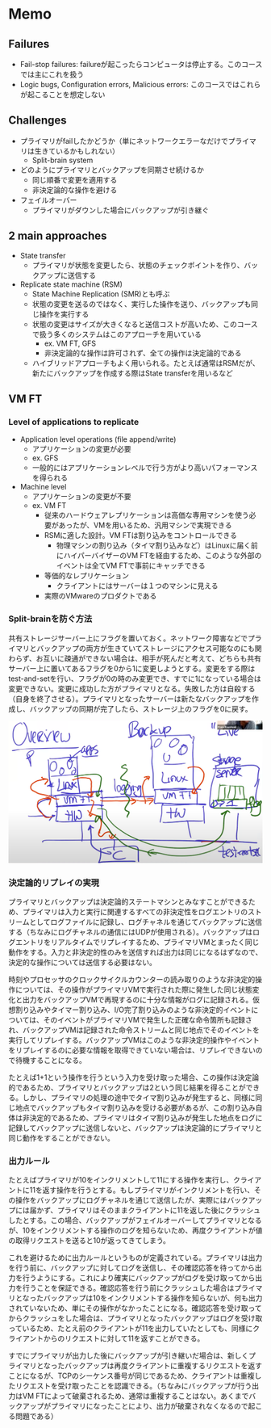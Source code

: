 # Memo

## Failures

- Fail-stop failures: failureが起こったらコンピュータは停止する。このコースでは主にこれを扱う
- Logic bugs, Configuration errors, Malicious errors: このコースではこれらが起こることを想定しない

## Challenges

- プライマリがfailしたかどうか（単にネットワークエラーなだけでプライマリは生きているかもしれない）
  - Split-brain system
- どのようにプライマリとバックアップを同期させ続けるか
  - 同じ順番で変更を適用する
  - 非決定論的な操作を避ける
- フェイルオーバー
  - プライマリがダウンした場合にバックアップが引き継ぐ

## 2 main approaches

- State transfer
  - プライマリが状態を変更したら、状態のチェックポイントを作り、バックアップに送信する
- Replicate state machine (RSM)
  - State Machine Replication (SMR)とも呼ぶ
  - 状態の変更を送るのではなく、実行した操作を送り、バックアップも同じ操作を実行する
  - 状態の変更はサイズが大きくなると送信コストが高いため、このコースで扱う多くのシステムはこのアプローチを用いている
    - ex. VM FT, GFS
    - 非決定論的な操作は許可されず、全ての操作は決定論的である
  - ハイブリッドアプローチもよく用いられる。たとえば通常はRSMだが、新たにバックアップを作成する際はState transferを用いるなど

## VM FT

### Level of applications to replicate

- Application level operations (file append/write)
  - アプリケーションの変更が必要
  - ex. GFS
  - 一般的にはアプリケーションレベルで行う方がより高いパフォーマンスを得られる
- Machine level
  - アプリケーションの変更が不要
  - ex. VM FT
    - 従来のハードウェアレプリケーションは高価な専用マシンを使う必要があったが、VMを用いるため、汎用マシンで実現できる
    - RSMに適した設計。VM FTは割り込みをコントロールできる
      - 物理マシンの割り込み（タイマ割り込みなど）はLinuxに届く前にハイパーバイザーのVM FTを経由するため、このような外部のイベントは全てVM FTで事前にキャッチできる
    - 等価的なレプリケーション
      - クライアントにはサーバーは１つのマシンに見える
    - 実際のVMwareのプロダクトである

### Split-brainを防ぐ方法

共有ストレージサーバー上にフラグを置いておく。ネットワーク障害などでプライマリとバックアップの両方が生きていてストレージにアクセス可能なのにも関わらず、お互いに疎通ができない場合は、相手が死んだと考えて、どちらも共有サーバー上に置いてあるフラグを0から1に変更しようとする。変更をする際はtest-and-setを行い、フラグが0の時のみ変更でき、すでに1になっている場合は変更できない。変更に成功した方がプライマリとなる。失敗した方は自殺する（自身を終了させる）。プライマリとなったサーバーは新たなバックアップを作成し、バックアップの同期が完了したら、ストレージ上のフラグを0に戻す。

![VM FTのアーキテクチャ](images/vmft-arch.png)

### 決定論的リプレイの実現

プライマリとバックアップは決定論的ステートマシンとみなすことができるため、プライマリは入力と実行に関連するすべての非決定性をログエントリのストリームとしてログファイルに記録し、ログチャネルを通じてバックアップに送信する（ちなみにログチャネルの通信にはUDPが使用される）。バックアップはログエントリをリアルタイムでリプレイするため、プライマリVMとまったく同じ動作をする。入力と非決定的性のみを送信すれば出力は同じになるはずなので、決定的な操作については送信する必要はない。

時刻やプロセッサのクロックサイクルカウンターの読み取りのような非決定的操作については、その操作がプライマリVMで実行された際に発生した同じ状態変化と出力をバックアップVMで再現するのに十分な情報がログに記録される。仮想割り込みやタイマー割り込み、I/O完了割り込みのような非決定的イベントについては、そのイベントがプライマリVMで発生した正確な命令箇所も記録され、バックアップVMは記録された命令ストリームと同じ地点でそのイベントを実行してリプレイする。バックアップVMはこのような非決定的操作やイベントをリプレイするのに必要な情報を取得できていない場合は、リプレイできないので待機することになる。

たとえば1+1という操作を行うという入力を受け取った場合、この操作は決定論的であるため、プライマリとバックアップは2という同じ結果を得ることができる。しかし、プライマリの処理の途中でタイマ割り込みが発生すると、同様に同じ地点でバックアップもタイマ割り込みを受ける必要があるが、この割り込み自体は非決定的であるため、プライマリはタイマ割り込みが発生した地点をログに記録してバックアップに送信しないと、バックアップは決定論的にプライマリと同じ動作をすることができない。

### 出力ルール

たとえばプライマリが10をインクリメントして11にする操作を実行し、クライアントに11を返す操作を行うとする。もしプライマリがインクリメントを行い、その操作をバックアップにログチャネルを通じて送信したが、実際にはバックアップには届かず、プライマリはそのままクライアントに11を返した後にクラッシュしたとする。この場合、バックアップがフェイルオーバーしてプライマリとなるが、10をインクリメントする操作のログを知らないため、再度クライアントが値の取得リクエストを送ると10が返ってきてしまう。

これを避けるために出力ルールというものが定義されている。プライマリは出力を行う前に、バックアップに対してログを送信し、その確認応答を待ってから出力を行うようにする。これにより確実にバックアップがログを受け取ってから出力を行うことを保証できる。確認応答を行う前にクラッシュした場合はプライマリとなったバックアップは10をインクリメントする操作を知らないが、何も出力されていないため、単にその操作がなかったことになる。確認応答を受け取ってからクラッシュをした場合は、プライマリとなったバックアップはログを受け取っているため、たとえ前のクライアントが11を出力していたとしても、同様にクライアントからのリクエストに対して11を返すことができる。

すでにプライマリが出力した後にバックアップが引き継いだ場合は、新しくプライマリとなったバックアップは再度クライアントに重複するリクエストを返すことになるが、TCPのシーケンス番号が同じであるため、クライアントは重複したリクエストを受け取ったことを認識できる。（ちなみにバックアップが行う出力はVM FTによって破棄されるため、通常は重複することはない。あくまでバックアップがプライマリになったことにより、出力が破棄されなくなるので起こる問題である）
